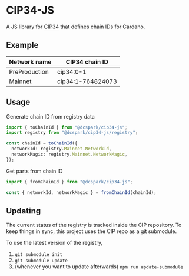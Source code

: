 # CIP34-JS

A JS library for [CIP34](https://github.com/cardano-foundation/CIPs/tree/master/CIP-0034) that defines chain IDs for Cardano.

## Example

| Network name  | CIP34 chain ID    |
| ------------- | ----------------- |
| PreProduction | cip34:0-1         |
| Mainnet       | cip34:1-764824073 |

## Usage

Generate chain ID from registry data

```typescript
import { toChainId } from "@dcspark/cip34-js";
import registry from "@dcspark/cip34-js/registry";

const chainId = toChainId({
  networkId: registry.Mainnet.NetworkId,
  networkMagic: registry.Mainnet.NetworkMagic,
});
```

Get parts from chain ID

```typescript
import { fromChainId } from "@dcspark/cip34-js";

const { networkId, networkMagic } = fromChainId(chainId);
```

## Updating

The current status of the registry is tracked inside the CIP repository. To keep things in sync, this project uses the CIP repo as a git submodule.

To use the latest version of the registry,
1. `git submodule init`
2. `git submodule update`
3. (whenever you want to update afterwards) `npm run update-submodule`

